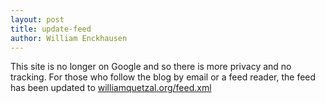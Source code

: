```yaml
---
layout: post
title: update-feed
author: William Enckhausen
---
```

This site is no longer on Google and so there is more privacy and no tracking. For those who follow the blog by email or a feed reader, the feed has been updated to  <a href="https://www.williamquetzal.org/feed.xml">williamquetzal.org/feed.xml</a>
